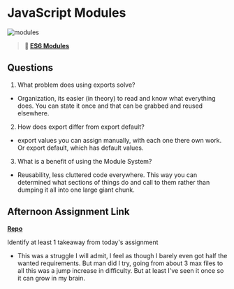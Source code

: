 # JavaScript Modules

![modules](https://bcw.blob.core.windows.net/public/img/1015719031845190)

> **📖 [ES6 Modules](https://codeworksacademy.com/fs-student-guide/resources/wk3/01-Modules)**

## Questions

1. What problem does using exports solve?

- Organization, its easier (in theory) to read and know what everything does. You can state it once and that can be grabbed and reused elsewhere. 

2. How does export differ from export default?

- export values you can assign manually, with each one there own work. Or export default, which has default values. 

3. What is a benefit of using the Module System?

- Reusability, less cluttered code everywhere. This way you can determined what sections of things do and call to them rather than dumping it all into one large giant chunk.

## Afternoon Assignment Link

**[Repo](https://github.com/HawkesJ02/GamerNights)**

Identify at least 1 takeaway from today's assignment

- This was a struggle I will admit, I feel as though I barely even got half the wanted requirements. But man did I try, going from about 3 max files to all this was a jump increase in difficulty. But at least I've seen it once so it can grow in my brain.
